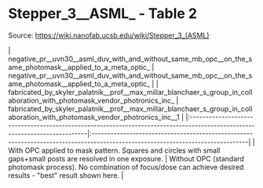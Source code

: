 # Stepper_3__ASML_ - Table 2

Source: https://wiki.nanofab.ucsb.edu/wiki/Stepper_3_(ASML)

| negative_pr__uvn30__asml_duv_with_and_without_same_mb_opc__on_the_same_photomask__applied_to_a_meta_optic_                 | negative_pr__uvn30__asml_duv_with_and_without_same_mb_opc__on_the_same_photomask__applied_to_a_meta_optic_                     |
| fabricated_by_skyler_palatnik__prof__max_millar_blanchaer_s_group_in_collaboration_with_photomask_vendor_photronics_inc_   | fabricated_by_skyler_palatnik__prof__max_millar_blanchaer_s_group_in_collaboration_with_photomask_vendor_photronics_inc__1     |
|:---------------------------------------------------------------------------------------------------------------------------|:-------------------------------------------------------------------------------------------------------------------------------|
| With OPC applied to mask pattern. Squares and circles with small gaps+small posts are resolved in one exposure.            | Without OPC (standard photomask process). No combination of focus/dose can achieve desired results - "best" result shown here. |